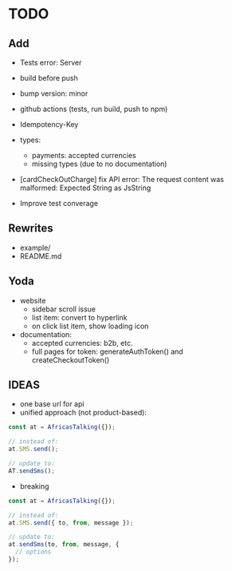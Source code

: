 # TODO

## Add

- Tests error: Server
- build before push
- bump version: minor

- github actions (tests, run build, push to npm)
- Idempotency-Key
- types:
  - payments: accepted currencies
  - missing types (due to no documentation)
- [cardCheckOutCharge] fix API error: The request content was malformed: Expected String as JsString
- Improve test converage

## Rewrites

- example/
- README.md

## Yoda

- website
  - sidebar scroll issue
  - list item: convert to hyperlink
  - on click list item, show loading icon
- documentation:
  - accepted currencies: b2b, etc.
  - full pages for token: generateAuthToken() and createCheckoutToken()

## IDEAS

- one base url for api
- unified approach (not product-based):

```js
const at = AfricasTalking({});

// instead of:
at.SMS.send();

// update to:
AT.sendSms();
```

- breaking

```js
const at = AfricasTalking({});

// instead of:
at.SMS.send({ to, from, message });

// update to:
at.sendSms(to, from, message, {
  // options
});
```

